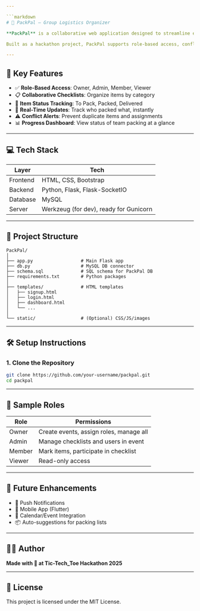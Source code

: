 ```yaml
---

```markdown
# 🧳 PackPal – Group Logistics Organizer

**PackPal** is a collaborative web application designed to streamline event and travel packing by enabling teams to assign items, monitor packing progress, and work together in real-time.

Built as a hackathon project, PackPal supports role-based access, conflict alerts, and real-time item status updates to ensure smooth group organization.

---
```


## 🔑 Key Features

- ✅ **Role-Based Access**: Owner, Admin, Member, Viewer
- 📋 **Collaborative Checklists**: Organize items by category
- 🚦 **Item Status Tracking**: To Pack, Packed, Delivered
- 🔄 **Real-Time Updates**: Track who packed what, instantly
- ⚠️ **Conflict Alerts**: Prevent duplicate items and assignments
- 📊 **Progress Dashboard**: View status of team packing at a glance

---

## 💻 Tech Stack

| Layer     | Tech                                      |
|-----------|-------------------------------------------|
| Frontend  | HTML, CSS, Bootstrap                      |
| Backend   | Python, Flask, Flask-SocketIO             |
| Database  | MySQL                                     |
| Server    | Werkzeug (for dev), ready for Gunicorn    |

---

## 📁 Project Structure

```
PackPal/
│
├── app.py                  # Main Flask app
├── db.py                   # MySQL DB connector
├── schema.sql              # SQL schema for PackPal DB
├── requirements.txt        # Python packages
│
├── templates/              # HTML templates
│   ├── signup.html
│   ├── login.html
│   ├── dashboard.html
│   └── ...
│
└── static/                 # (Optional) CSS/JS/images
```

---

## 🛠️ Setup Instructions

### 1. Clone the Repository

```bash
git clone https://github.com/your-username/packpal.git
cd packpal
```

---

## 🧪 Sample Roles

| Role   | Permissions                                |
|--------|--------------------------------------------|
| Owner  | Create events, assign roles, manage all    |
| Admin  | Manage checklists and users in event       |
| Member | Mark items, participate in checklist       |
| Viewer | Read-only access                           |

---

## 🚀 Future Enhancements

- 🔔 Push Notifications
- 📱 Mobile App (Flutter)
- 📆 Calendar/Event Integration
- 📦 Auto-suggestions for packing lists

---

## 👨‍💻 Author

**Made with 💙 at Tic-Tech_Toe Hackathon 2025**

---

## 📄 License

This project is licensed under the MIT License.
```
